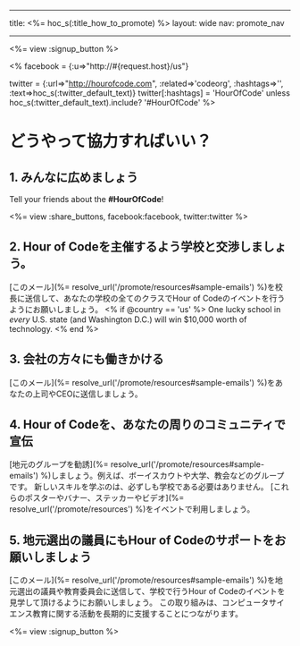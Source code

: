 * * *

title: <%= hoc_s(:title_how_to_promote) %> layout: wide nav: promote_nav

* * *

<%= view :signup_button %>

<% facebook = {:u=>"http://#{request.host}/us"}

twitter = {:url=>"http://hourofcode.com", :related=>'codeorg', :hashtags=>'', :text=>hoc_s(:twitter_default_text)} twitter[:hashtags] = 'HourOfCode' unless hoc_s(:twitter_default_text).include? '#HourOfCode' %>

# どうやって協力すればいい？

## 1. みんなに広めましょう

Tell your friends about the **#HourOfCode**!

<%= view :share_buttons, facebook:facebook, twitter:twitter %>

## 2. Hour of Codeを主催するよう学校と交渉しましょう。

[このメール](%= resolve_url('/promote/resources#sample-emails') %)を校長に送信して、あなたの学校の全てのクラスでHour of Codeのイベントを行うようにお願いしましょう。 <% if @country == 'us' %> One lucky school in *every* U.S. state (and Washington D.C.) will win $10,000 worth of technology. <% end %>

## 3. 会社の方々にも働きかける

[このメール](%= resolve_url('/promote/resources#sample-emails') %)をあなたの上司やCEOに送信しましょう。

## 4. Hour of Codeを、あなたの周りのコミュニティで宣伝

[地元のグループを勧誘](%= resolve_url('/promote/resources#sample-emails') %)しましょう。例えば、ボーイスカウトや大学、教会などのグループです。 新しいスキルを学ぶのは、必ずしも学校である必要はありません。 [これらのポスターやバナー、ステッカーやビデオ](%= resolve_url('/promote/resources') %)をイベントで利用しましょう。

## 5. 地元選出の議員にもHour of Codeのサポートをお願いしましょう

[このメール](%= resolve_url('/promote/resources#sample-emails') %)を地元選出の議員や教育委員会に送信して、学校で行うHour of Codeのイベントを見学して頂けるようにお願いしましょう。 この取り組みは、コンピュータサイエンス教育に関する活動を長期的に支援することにつながります。

<%= view :signup_button %>